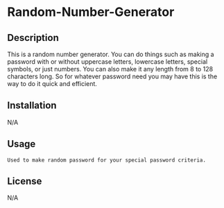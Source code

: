 # Random-Number-Generator

## Description

This is a random number generator. You can do things such as making a password with or without uppercase letters, lowercase letters, special symbols, or just numbers. You can also make it any length from 8 to 128 characters long. So for whatever password need you may have this is the way to do it quick and efficient.

## Installation

N/A

## Usage

    Used to make random password for your special password criteria. 

## License

N/A